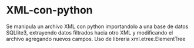 # XML-con-python
Se manipula un archivo XML con python importandolo a una base de datos SQLlite3, extrayendo datos filtrados hacia otro XML y modificando el archivo agregando nuevos campos. Uso de libreria xml.etree.ElementTree
